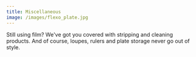 ```yaml
---
title: Miscellaneous
image: /images/flexo_plate.jpg
---
```


<!-- split -->
Still using film? We've got you covered with stripping and cleaning products. And of course, loupes, rulers and plate storage never go out of style.
